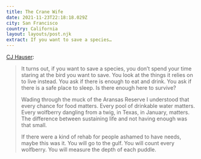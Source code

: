 ```yaml
---
title: The Crane Wife
date: 2021-11-23T22:18:18.029Z
city: San Francisco
country: California
layout: layouts/post.njk
extract: If you want to save a species…
---
```


[CJ Hauser](https://www.theparisreview.org/blog/2019/07/16/the-crane-wife/):

> It turns out, if you want to save a species, you don’t spend your time staring at the bird you want to save. You look at the things it relies on to live instead. You ask if there is enough to eat and drink. You ask if there is a safe place to sleep. Is there enough here to survive?
>
> Wading through the muck of the Aransas Reserve I understood that every chance for food matters. Every pool of drinkable water matters. Every wolfberry dangling from a twig, in Texas, in January, matters. The difference between sustaining life and not having enough was that small.
>
> If there were a kind of rehab for people ashamed to have needs, maybe this was it. You will go to the gulf. You will count every wolfberry. You will measure the depth of each puddle.
